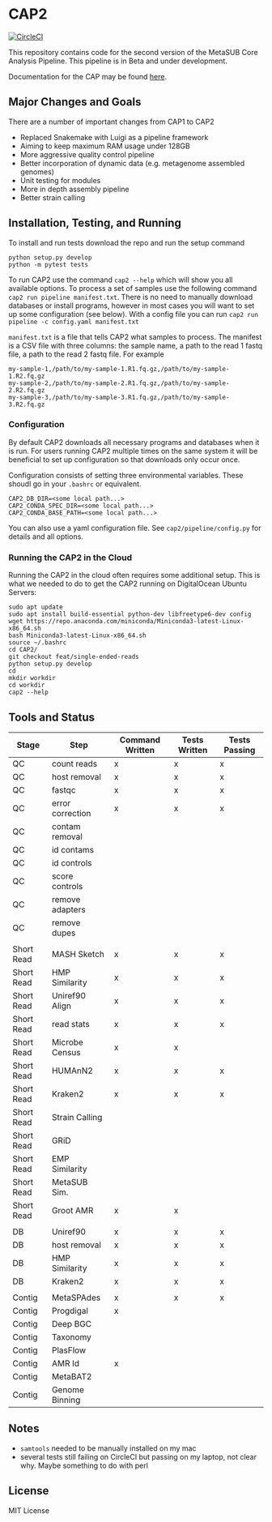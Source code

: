 # CAP2

[![CircleCI](https://circleci.com/gh/MetaSUB/CAP2.svg?style=svg)](https://circleci.com/gh/MetaSUB/CAP2)

This repository contains code for the second version of the MetaSUB Core Analysis Pipeline. This pipeline is in Beta and under development.

Documentation for the CAP may be found [here](https://metasub.github.io/CAP2/).

## Major Changes and Goals

There are a number of important changes from CAP1 to CAP2
 - Replaced Snakemake with Luigi as a pipeline framework
 - Aiming to keep maximum RAM usage under 128GB
 - More aggressive quality control pipeline
 - Better incorporation of dynamic data (e.g. metagenome assembled genomes)
 - Unit testing for modules
 - More in depth assembly pipeline
 - Better strain calling

## Installation, Testing, and Running

To install and run tests download the repo and run the setup command
```
python setup.py develop
python -m pytest tests
```

To run CAP2 use the command `cap2 --help` which will show you all available options. To process a set of samples use the following command `cap2 run pipeline manifest.txt`. There is no need to manually download databases or install programs, however in most cases you will want to set up some configuration (see below). With a config file you can run `cap2 run pipeline -c config.yaml manifest.txt`

`manifest.txt` is a file that tells CAP2 what samples to process. The manifest is a CSV file with three columns: the sample name, a path to the read 1 fastq file, a path to the read 2 fastq file. For example

```
my-sample-1,/path/to/my-sample-1.R1.fq.gz,/path/to/my-sample-1.R2.fq.gz
my-sample-2,/path/to/my-sample-2.R1.fq.gz,/path/to/my-sample-2.R2.fq.gz
my-sample-3,/path/to/my-sample-3.R1.fq.gz,/path/to/my-sample-3.R2.fq.gz
```

### Configuration

By default CAP2 downloads all necessary programs and databases when it is run. For users running CAP2 multiple times on the same system it will be beneficial to set up configuration so that downloads only occur once.

Configuration consists of setting three environmental variables. These shoudl go in your `.bashrc` or equivalent.

```
CAP2_DB_DIR=<some local path...>
CAP2_CONDA_SPEC_DIR=<some local path...>
CAP2_CONDA_BASE_PATH=<some local path...>
```

You can also use a yaml configuration file. See `cap2/pipeline/config.py` for details and all options.

### Running the CAP2 in the Cloud

Running the CAP2 in the cloud often requires some additional setup. This is what we needed to do to get the CAP2 running on DigitalOcean Ubuntu Servers:

```
sudo apt update
sudo apt install build-essential python-dev libfreetype6-dev config
wget https://repo.anaconda.com/miniconda/Miniconda3-latest-Linux-x86_64.sh
bash Miniconda3-latest-Linux-x86_64.sh
source ~/.bashrc
cd CAP2/
git checkout feat/single-ended-reads
python setup.py develop
cd
mkdir workdir
cd workdir
cap2 --help
```


## Tools and Status

| Stage      | Step             | Command Written | Tests Written | Tests Passing |
| ---------- | ---------------- | --------------- | ------------- | ------------- |
| QC         | count reads      | x               | x             | x             |
| QC         | host removal     | x               | x             | x             |
| QC         | fastqc           | x               | x             | x             |
| QC         | error correction | x               | x             | x             |
| QC         | contam removal   |                 |               |               |
| QC         | id contams       |                 |               |               |
| QC         | id controls      |                 |               |               |
| QC         | score controls   |                 |               |               |
| QC         | remove adapters  |                 |               |               |
| QC         | remove dupes     |                 |               |               |
|            |                  |                 |               |               |
| Short Read | MASH Sketch      | x               | x             | x             |
| Short Read | HMP Similarity   | x               | x             | x             |
| Short Read | Uniref90 Align   | x               | x             | x             |
| Short Read | read stats       | x               | x             | x             |
| Short Read | Microbe Census   | x               | x             |               |
| Short Read | HUMAnN2          | x               | x             | x             |
| Short Read | Kraken2          | x               | x             | x             |
| Short Read | Strain Calling   |                 |               |               |
| Short Read | GRiD             |                 |               |               |
| Short Read | EMP Similarity   |                 |               |               |
| Short Read | MetaSUB Sim.     |                 |               |               |
| Short Read | Groot AMR        | x               | x             |               |
|            |                  |                 |               |               |
| DB         | Uniref90         | x               | x             | x             |
| DB         | host removal     | x               | x             | x             |
| DB         | HMP Similarity   | x               | x             | x             |
| DB         | Kraken2          | x               | x             | x             |
|            |                  |                 |               |               |
| Contig     | MetaSPAdes       | x               | x             | x             |
| Contig     | Progdigal        | x               |               |               |
| Contig     | Deep BGC         |                 |               |               |
| Contig     | Taxonomy         |                 |               |               |
| Contig     | PlasFlow         |                 |               |               |
| Contig     | AMR Id           | x               |               |               |
| Contig     | MetaBAT2         |                 |               |               |
| Contig     | Genome Binning   |                 |               |               |

## Notes

 - `samtools` needed to be manually installed on my mac
 - several tests still failing on CircleCI but passing on my laptop, not clear why. Maybe something to do with perl

## License

MIT License

